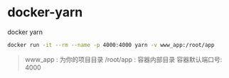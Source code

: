 # docker-yarn
docker yarn

```bash
docker run -it --rm --name -p 4000:4000 yarn -v www_app:/root/app
```

> www_app : 为你的项目目录
> /root/app : 容器内部目录
> 容器默认端口号: 4000
